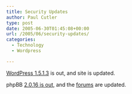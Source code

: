 ```yaml
---
title: Security Updates
author: Paul Cutler
type: post
date: 2005-06-30T01:45:08+00:00
url: /2005/06/security-updates/
categories:
  - Technology
  - Wordpress

---
```

[WordPress 1.5.1.3][1] is out, and site is updated.

phpBB [2.0.16 is out][2], and the [forums][3] are updated.

 [1]: http://wordpress.org/development/2005/06/wordpress-1513/
 [2]: http://www.phpbb.com/downloads.php
 [3]: http://forums.silwenae.com/phpBB2/